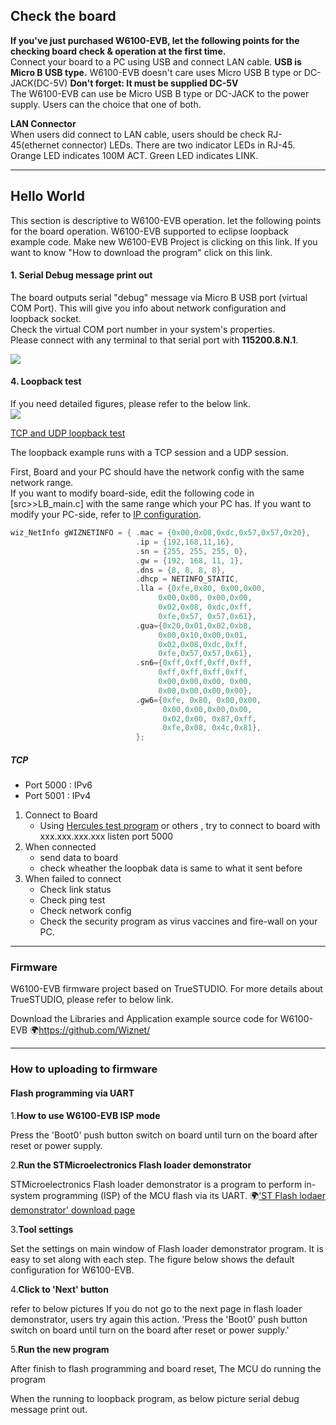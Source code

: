 

## Check the board

**If you've just purchased W6100-EVB, let the following points for the
checking board check & operation at the first time.**  
Connect your board to a PC using USB and connect LAN cable. **USB is
Micro B USB type.** W6100-EVB doesn't care uses Micro USB B type or
DC-JACK(DC-5V) 
**Don't forget: It must be supplied DC-5V**  
The W6100-EVB can use be Micro USB B type or DC-JACK to the power
supply. Users can the choice that one of both. 

 **LAN Connector**  
When users did connect to LAN cable, users should be check
RJ-45(ethernet connector) LEDs. There are two indicator LEDs in RJ-45.
Orange LED indicates 100M ACT. Green LED indicates LINK.

-----

## Hello World

This section is descriptive to W6100-EVB operation. let the following
points for the board operation. W6100-EVB supported to eclipse loopback
example code. Make new W6100-EVB Project is clicking on this link. If
you want to know "How to download the program" click on this link.

#### 1\. Serial Debug message print out

The board outputs serial "debug" message via Micro B USB port (virtual
COM Port). This will give you info about network configuration and
loopback socket.  
Check the virtual COM port number in your system's properties.  
Please connect with any terminal to that serial port with
**115200.8.N.1**.

![](/products/w6100/w6100_evb/debug_msg.jpg)

#### 4\. Loopback test

 If you need detailed figures, please refer to the below link.  
![](/products/w5500/w5500_evb/icons/link.png) 

[TCP and UDP loopback test](TCP_and_UDP_loopback_test.md)


The loopback example runs with a TCP session and a UDP session.

First, Board and your PC should have the network config with the same
network range.  
If you want to modify board-side, edit the following code in
\[src\>\>LB\_main.c\] with the same range which your PC has. If you want
to modify your PC-side, refer to [IP configuration](IP_configuration.md).

``` cpp
wiz_NetInfo gWIZNETINFO = { .mac = {0x00,0x08,0xdc,0x57,0x57,0x20},
                            .ip = {192,168,11,16},
                            .sn = {255, 255, 255, 0},
                            .gw = {192, 168, 11, 1},
                            .dns = {8, 8, 8, 8},
                            .dhcp = NETINFO_STATIC,
                            .lla = {0xfe,0x80, 0x00,0x00,
                                 0x00,0x00, 0x00,0x00,
                                 0x02,0x08, 0xdc,0xff,
                                 0xfe,0x57, 0x57,0x61},
                            .gua={0x20,0x01,0x02,0xb8,
                                 0x00,0x10,0x00,0x01,
                                 0x02,0x08,0xdc,0xff,
                                 0xfe,0x57,0x57,0x61},
                            .sn6={0xff,0xff,0xff,0xff,
                                 0xff,0xff,0xff,0xff,
                                 0x00,0x00,0x00, 0x00,
                                 0x00,0x00,0x00,0x00},
                            .gw6={0xfe, 0x80, 0x00,0x00,
                                  0x00,0x00,0x00,0x00,
                                  0x02,0x00, 0x87,0xff,
                                  0xfe,0x08, 0x4c,0x81},
                            };

```

##### TCP

  - Port 5000 : IPv6
  - Port 5001 : IPv4

<!-- end list -->

1.  Connect to Board 
      - Using [Hercules test program](TCP_and_UDP_loopback_test.md)  or others , try to connect to board with xxx.xxx.xxx.xxx listen             port 5000
2.  When connected
      - send data to board
      - check wheather the loopbak data is same to what it sent before
3.  When failed to connect
      - Check link status
      - Check ping test
      - Check network config
      - Check the security program as virus vaccines and fire-wall on your PC.

-------------------------------

### Firmware

W6100-EVB firmware project based on TrueSTUDIO. For more details about TrueSTUDIO, please refer to below link.

Download the Libraries and Application example source code for W6100-EVB
           🌍https://github.com/Wiznet/
           
---------------------------

### How to uploading to firmware

#### Flash programming via UART

1.**How to use W6100-EVB ISP mode**

Press the 'Boot0' push button switch on board until turn on the board after reset or power supply.

2.**Run the STMicroelectronics Flash loader demonstrator**

STMicroelectronics Flash loader demonstrator is a program to perform in-system programming (ISP) of the MCU flash via its UART.
 🌍['ST Flash lodaer demonstrator' download page](http://www.st.com/en/development-tools/flasher-stm32.html)
 
 3.**Tool settings**
 
 Set the settings on main window of Flash loader demonstrator program. It is easy to set along with each step.
The figure below shows the default configuration for W6100-EVB.

4.**Click to 'Next' button**

refer to below pictures If you do not go to the next page in flash loader demonstrator, users try again this action. 'Press the 'Boot0' push button switch on board until turn on the board after reset or power supply.'

5.**Run the new program**

After finish to flash programming and board reset, The MCU do running the program

When the running to loopback program, as below picture serial debug message print out.


